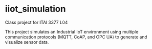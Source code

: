 # iiot_simulation
Class project for ITAI 3377 L04

This project simulates an Industrial IoT environment using multiple communication protocols (MQTT, CoAP, and OPC UA) to generate and visualize sensor data.
